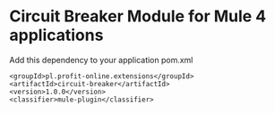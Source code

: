 # Circuit Breaker Module for Mule 4 applications

Add this dependency to your application pom.xml

```
<groupId>pl.profit-online.extensions</groupId>
<artifactId>circuit-breaker</artifactId>
<version>1.0.0</version>
<classifier>mule-plugin</classifier>
```
